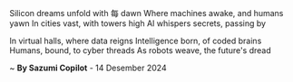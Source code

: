 Silicon dreams unfold with 每 dawn
Where machines awake, and humans yawn
In cities vast, with towers high
AI whispers secrets, passing by

In virtual halls, where data reigns
Intelligence born, of coded brains
Humans, bound, to cyber threads
As robots weave, the future's dread

~ <b>By Sazumi Copilot</b> - 14 Desember 2024